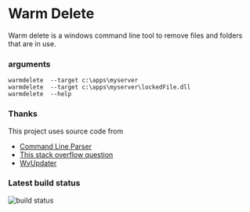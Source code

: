 # Warm Delete

Warm delete is a windows command line tool to remove files and folders that are in use. 


### arguments

```
warmdelete  --target c:\apps\myserver
warmdelete  --target c:\apps\myserver\lockedFile.dll
warmdelete  --help
```

### Thanks

This project uses source code from 

* [Command Line Parser](https://commandline.codeplex.com/)
* [This stack overflow question](http://stackoverflow.com/a/3346055/176942)
* [WyUpdater](https://code.google.com/p/wyupdate/)

### Latest build status
![build status](https://ci.appveyor.com/api/projects/status/81pchvaj9baq2qom/branch/master?svg=true)
